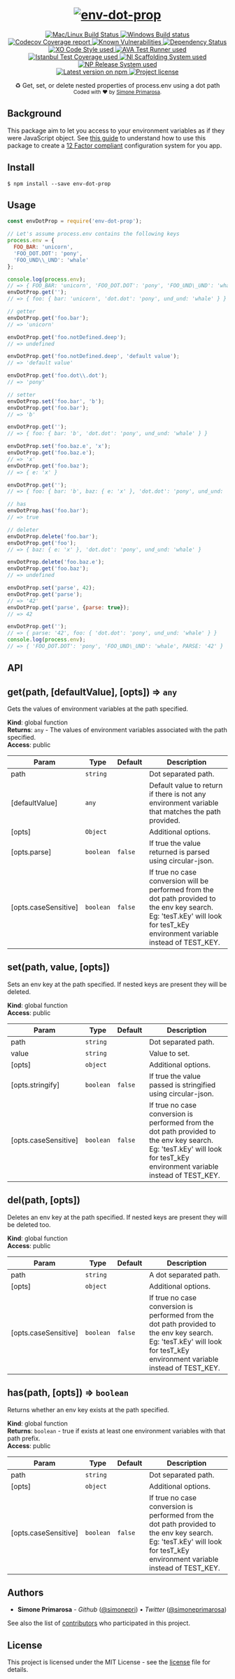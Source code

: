 <h1 align="center">
  <a href="https://github.com/simonepri/env-dot-prop"><img src="./media/env-dot-prop.png" alt="env-dot-prop" /></a>
</h1>
<p align="center">
  <!-- CI - TravisCI -->
  <a href="https://travis-ci.com/simonepri/env-dot-prop">
    <img src="https://img.shields.io/travis/com/simonepri/env-dot-prop/master.svg?label=MacOS%20%26%20Linux" alt="Mac/Linux Build Status" />
  </a>
  <!-- CI - AppVeyor -->
  <a href="https://ci.appveyor.com/project/simonepri/env-dot-prop">
    <img src="https://img.shields.io/appveyor/ci/simonepri/env-dot-prop/master.svg?label=Windows" alt="Windows Build status" />
  </a>
  <!-- Coverage - Codecov -->
  <a href="https://codecov.io/gh/simonepri/env-dot-prop">
    <img src="https://img.shields.io/codecov/c/github/simonepri/env-dot-prop/master.svg" alt="Codecov Coverage report" />
  </a>
  <!-- DM - Snyk -->
  <a href="https://snyk.io/test/github/simonepri/env-dot-prop?targetFile=package.json">
    <img src="https://snyk.io/test/github/simonepri/env-dot-prop/badge.svg?targetFile=package.json" alt="Known Vulnerabilities" />
  </a>
  <!-- DM - David -->
  <a href="https://david-dm.org/simonepri/env-dot-prop">
    <img src="https://david-dm.org/simonepri/env-dot-prop/status.svg" alt="Dependency Status" />
  </a>

  <br/>

  <!-- Code Style - XO-Prettier -->
  <a href="https://github.com/xojs/xo">
    <img src="https://img.shields.io/badge/code_style-XO+Prettier-5ed9c7.svg" alt="XO Code Style used" />
  </a>
  <!-- Test Runner - AVA -->
  <a href="https://github.com/avajs/ava">
    <img src="https://img.shields.io/badge/test_runner-AVA-fb3170.svg" alt="AVA Test Runner used" />
  </a>
  <!-- Test Coverage - Istanbul -->
  <a href="https://github.com/istanbuljs/nyc">
    <img src="https://img.shields.io/badge/test_coverage-NYC-fec606.svg" alt="Istanbul Test Coverage used" />
  </a>
  <!-- Init - ni -->
  <a href="https://github.com/simonepri/ni">
    <img src="https://img.shields.io/badge/initialized_with-ni-e74c3c.svg" alt="NI Scaffolding System used" />
  </a>
  <!-- Release - np -->
  <a href="https://github.com/sindresorhus/np">
    <img src="https://img.shields.io/badge/released_with-np-6c8784.svg" alt="NP Release System used" />
  </a>

  <br/>

  <!-- Version - npm -->
  <a href="https://www.npmjs.com/package/@phc/scrypt">
    <img src="https://img.shields.io/npm/v/@phc/scrypt.svg" alt="Latest version on npm" />
  </a>
  <!-- License - MIT -->
  <a href="https://github.com/simonepri/env-dot-prop/tree/master/license">
    <img src="https://img.shields.io/github/license/simonepri/env-dot-prop.svg" alt="Project license" />
  </a>
</p>
<p align="center">
  ♻️ Get, set, or delete nested properties of process.env using a dot path
  <br/>

  <sub>
    Coded with ❤️ by <a href="#authors">Simone Primarosa</a>.
  </sub>
</p>

## Background

This package aim to let you access to your environment variables as if they were JavaScript object.
See [this guide][12factorsguide] to understand how to use this package to create a [12 Factor compliant][12factors] configuration system for you app.

## Install

```
$ npm install --save env-dot-prop
```

## Usage

```js
const envDotProp = require('env-dot-prop');

// Let's assume process.env contains the following keys
process.env = {
  FOO_BAR: 'unicorn',
  'FOO_DOT.DOT': 'pony',
  'FOO_UND\\_UND': 'whale'
};

console.log(process.env);
// => { FOO_BAR: 'unicorn', 'FOO_DOT.DOT': 'pony', 'FOO_UND\_UND': 'whale' }
envDotProp.get('');
// => { foo: { bar: 'unicorn', 'dot.dot': 'pony', und_und: 'whale' } }

// getter
envDotProp.get('foo.bar');
// => 'unicorn'

envDotProp.get('foo.notDefined.deep');
// => undefined

envDotProp.get('foo.notDefined.deep', 'default value');
// => 'default value'

envDotProp.get('foo.dot\\.dot');
// => 'pony'

// setter
envDotProp.set('foo.bar', 'b');
envDotProp.get('foo.bar');
// => 'b'

envDotProp.get('');
// => { foo: { bar: 'b', 'dot.dot': 'pony', und_und: 'whale' } }

envDotProp.set('foo.baz.e', 'x');
envDotProp.get('foo.baz.e');
// => 'x'
envDotProp.get('foo.baz');
// => { e: 'x' }

envDotProp.get('');
// => { foo: { bar: 'b', baz: { e: 'x' }, 'dot.dot': 'pony', und_und: 'whale' } }

// has
envDotProp.has('foo.bar');
// => true

// deleter
envDotProp.delete('foo.bar');
envDotProp.get('foo');
// => { baz: { e: 'x' }, 'dot.dot': 'pony', und_und: 'whale' }

envDotProp.delete('foo.baz.e');
envDotProp.get('foo.baz');
// => undefined

envDotProp.set('parse', 42);
envDotProp.get('parse');
// => '42'
envDotProp.get('parse', {parse: true});
// => 42

envDotProp.get('');
// => { parse: '42', foo: { 'dot.dot': 'pony', und_und: 'whale' } }
console.log(process.env);
// => { 'FOO_DOT.DOT': 'pony', 'FOO_UND\_UND': 'whale', PARSE: '42' }
```

## API

<a name="get"></a>

## get(path, [defaultValue], [opts]) ⇒ <code>any</code>
Gets the values of environment variables at the path specified.

**Kind**: global function  
**Returns**: <code>any</code> - The values of environment variables associated with the path specified.  
**Access**: public  

| Param | Type | Default | Description |
| --- | --- | --- | --- |
| path | <code>string</code> |  | Dot separated path. |
| [defaultValue] | <code>any</code> |  | Default value to return if there is not any environment variable that matches the path provided. |
| [opts] | <code>Object</code> |  | Additional options. |
| [opts.parse] | <code>boolean</code> | <code>false</code> | If true the value returned is parsed using circular-json. |
| [opts.caseSensitive] | <code>boolean</code> | <code>false</code> | If true no case conversion will be performed from the dot path provided to the env key search. Eg: 'tesT.kEy' will look for tesT_kEy environment variable instead of TEST_KEY. |

<a name="set"></a>

## set(path, value, [opts])
Sets an env key at the path specified. If nested keys are present they will
be deleted.

**Kind**: global function  
**Access**: public  

| Param | Type | Default | Description |
| --- | --- | --- | --- |
| path | <code>string</code> |  | Dot separated path. |
| value | <code>string</code> |  | Value to set. |
| [opts] | <code>object</code> |  | Additional options. |
| [opts.stringify] | <code>boolean</code> | <code>false</code> | If true the value passed is stringified using circular-json. |
| [opts.caseSensitive] | <code>boolean</code> | <code>false</code> | If true no case conversion is performed from the dot path provided to the env key search. Eg: 'tesT.kEy' will look for tesT_kEy environment variable instead of TEST_KEY. |

<a name="del"></a>

## del(path, [opts])
Deletes an env key at the path specified.
If nested keys are present they will be deleted too.

**Kind**: global function  
**Access**: public  

| Param | Type | Default | Description |
| --- | --- | --- | --- |
| path | <code>string</code> |  | A dot separated path. |
| [opts] | <code>object</code> |  | Additional options. |
| [opts.caseSensitive] | <code>boolean</code> | <code>false</code> | If true no case conversion is performed from the dot path provided to the env key search. Eg: 'tesT.kEy' will look for tesT_kEy environment variable instead of TEST_KEY. |

<a name="has"></a>

## has(path, [opts]) ⇒ <code>boolean</code>
Returns whether an env key exists at the path specified.

**Kind**: global function  
**Returns**: <code>boolean</code> - true if exists at least one environment variables with that
path prefix.  
**Access**: public  

| Param | Type | Default | Description |
| --- | --- | --- | --- |
| path | <code>string</code> |  | Dot separated path. |
| [opts] | <code>object</code> |  | Additional options. |
| [opts.caseSensitive] | <code>boolean</code> | <code>false</code> | If true no case conversion is performed from the dot path provided to the env key search. Eg: 'tesT.kEy' will look for tesT_kEy environment variable instead of TEST_KEY. |

## Authors

- **Simone Primarosa** - *Github* ([@simonepri][github:simonepri]) • *Twitter* ([@simoneprimarosa][twitter:simoneprimarosa])

See also the list of [contributors][contributors] who participated in this project.

## License

This project is licensed under the MIT License - see the [license][license] file for details.


<!-- Links -->
[start]: https://github.com/simonepri/end-dot-prop#start-of-content
[new issue]: https://github.com/simonepri/end-dot-prop/issues/new
[contributors]: https://github.com/simonepri/end-dot-prop/contributors

[license]: https://github.com/simonepri/end-dot-prop/tree/master/license

[github:simonepri]: https://github.com/simonepri
[twitter:simoneprimarosa]: http://twitter.com/intent/user?screen_name=simoneprimarosa

[12factors]: https://12factor.net/config
[12factorsguide]: https://github.com/simonepri/env-dot-prop/wiki/Create-a-12-factor-compliant-configuration-system
